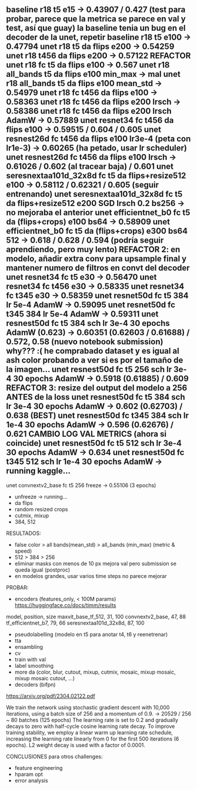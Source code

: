 baseline r18 t5 e15 -> 0.43907 / 0.427 (test para probar, parece que la metrica se parece en val y test, así que guay)
la baseline tenia un bug en el decoder de la unet, repetir
baseline r18 t5 e100 -> 0.47794
unet r18 t5 da flips e200 -> 0.54259
unet r18 t456 da flips e200 -> 0.57122
REFACTOR
unet r18 fc t5 da flips e100 -> 0.567
unet r18 all_bands t5 da flips e100 min_max -> mal
unet r18 all_bands t5 da flips e100 mean_std -> 0.54979
unet r18 fc t456 da flips e100 -> 0.58363
unet r18 fc t456 da flips e200 lrsch -> 0.58386 
unet r18 fc t456 da flips e200 lrsch AdamW -> 0.57889
unet resnet34 fc t456 da flips e100  -> 0.59515 / 0.604 / 0.605 
unet resnest26d fc t456 da flips e100 lr3e-4 (peta con lr1e-3) -> 0.60265 (ha petado, usar lr scheduler)
unet resnest26d fc t456 da flips e100 lrsch -> 0.61026 / 0.602 (al tracear baja) / 0.601
unet seresnextaa101d_32x8d fc t5 da flips+resize512 e100 -> 0.58112	 / 0.62321 / 0.605 (seguir entrenando)
unet seresnextaa101d_32x8d fc t5 da flips+resize512 e200 SGD lrsch 0.2 bs256 -> no mejoraba el anterior
unet efficientnet_b0 fc t5 da (flips+crops) e100 bs64 -> 0.58909
unet efficientnet_b0 fc t5 da (flips+crops) e300 bs64 512 -> 0.618 / 0.628 / 0.594 (podría seguir aprendiendo, pero muy lento)
REFACTOR 2: en modelo, añadir extra conv para upsample final y mantener numero de filtros en convt del decoder
unet resnet34 fc t5 e30  -> 0.56470
unet resnet34 fc t456 e30  -> 0.58335
unet resnet34 fc t345 e30  -> 0.58359
unet resnet50d fc t5 384 lr 5e-4 AdamW -> 0.59095
unet resnet50d fc t345 384 lr 5e-4 AdamW -> 0.59311
unet resnest50d fc t5 384 sch lr 3e-4 30 epochs AdamW (0.623) -> 0.60351 (0.62603 / 0.61688) / 0.572, 0.58 (nuevo notebook submission)
why??? :(
he comprabado dataset y es igual al ash color
probando a ver si es por el tamaño de la imagen...
unet resnest50d fc t5 256 sch lr 3e-4 30 epochs AdamW -> 0.5918 (0.61885) / 0.609 
REFACTOR 3: resize del output del modelo a 256 ANTES de la loss
unet resnest50d fc t5 384 sch lr 3e-4 30 epochs AdamW -> 0.602 (0.62703) / 0.638 (BEST)
unet resnest50d fc t345 384 sch lr 1e-4 30 epochs AdamW -> 0.596 (0.62676) / 0.621
CAMBIO LOG VAL METRICS (ahora si coincide)
unet resnest50d fc t5 512 sch lr 3e-4 30 epochs AdamW -> 0.634
unet resnest50d fc t345 512 sch lr 1e-4 30 epochs AdamW -> running kaggle...
---
unet convnextv2_base fc t5 256 freeze -> 0.55106 (3 epochs)
+ unfreeze -> running...
+ da flips 
+ random resized crops
+ cutmix, mixup
+ 384, 512

RESULTADOS:

- false color > all bands(mean_std) > all_bands (min_max) (metric & speed)
- 512 > 384 > 256 
- eliminar masks con menos de 10 px mejora val pero submission se queda igual (postproc)
- en modelos grandes, usar varios time steps no parece mejorar

PROBAR:

- encoders (features_only, < 100M params) https://huggingface.co/docs/timm/results

model, position, size 
maxvit_base_tf_512, 31, 100
convnextv2_base, 47, 88
tf_efficientnet_b7, 79, 66
seresnextaa101d_32x8d, 87, 100


- pseudolabelling (modelo en t5 para anotar t4, t6 y reenetrenar)
- tta
- ensambling
- cv
- train with val
- label smoothing
- more da (color, blur, cutout, mixup, cutmix, mosaic, mixup mosaic, mixup mosaic cutout, ...)
- decoders (bifpn)

https://arxiv.org/pdf/2304.02122.pdf 

We train the network using stochastic gradient descent with
10,000 iterations, using a batch size of 256 and a momentum
of 0.9. -> 20529 / 256 ~ 80 batches (125 epochs)
The learning rate is set to 0.2 and gradually decays to zero with half-cycle
cosine learning rate decay. To improve training stability, we
employ a linear warm up learning rate schedule, increasing
the learning rate linearly from 0 for the first 500 iterations (6 epochs).
L2 weight decay is used with a factor of 0.0001.

CONCLUSIONES para otros challenges:

- feature engineering
- hparam opt
- error analysis